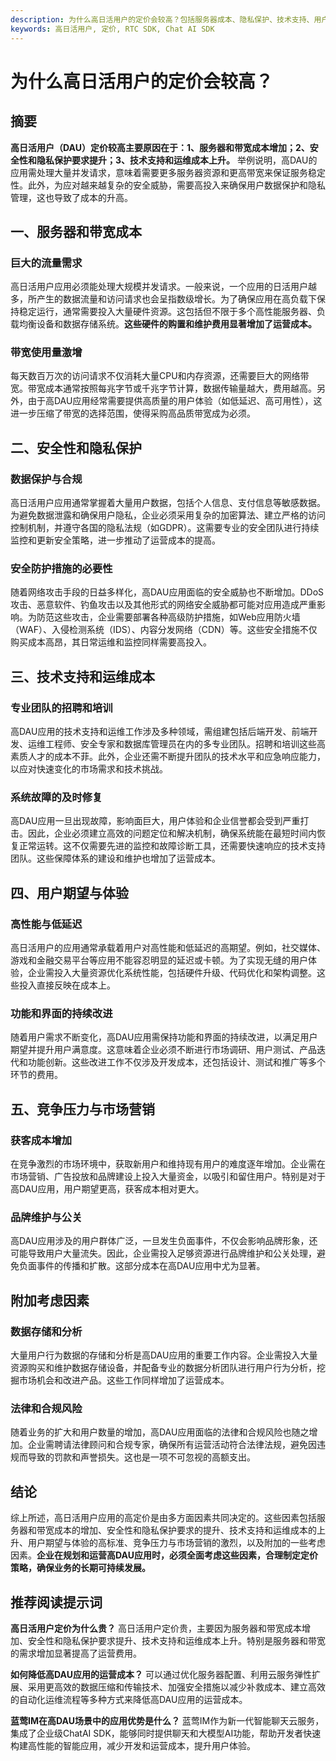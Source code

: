 ```yaml
---
description: 为什么高日活用户的定价会较高？包括服务器成本、隐私保护、技术支持、用户体验和市场竞争等因素。
keywords: 高日活用户, 定价, RTC SDK, Chat AI SDK
---
```

# 为什么高日活用户的定价会较高？

## 摘要

**高日活用户（DAU）定价较高主要原因在于：1、服务器和带宽成本增加；2、安全性和隐私保护要求提升；3、技术支持和运维成本上升。** 举例说明，高DAU的应用需处理大量并发请求，意味着需要更多服务器资源和更高带宽来保证服务稳定性。此外，为应对越来越复杂的安全威胁，需要高投入来确保用户数据保护和隐私管理，这也导致了成本的升高。

## 一、服务器和带宽成本

### 巨大的流量需求

高日活用户应用必须能处理大规模并发请求。一般来说，一个应用的日活用户越多，所产生的数据流量和访问请求也会呈指数级增长。为了确保应用在高负载下保持稳定运行，通常需要投入大量硬件资源。这包括但不限于多个高性能服务器、负载均衡设备和数据存储系统。**这些硬件的购置和维护费用显著增加了运营成本。**

### 带宽使用量激增

每天数百万次的访问请求不仅消耗大量CPU和内存资源，还需要巨大的网络带宽。带宽成本通常按照每兆字节或千兆字节计算，数据传输量越大，费用越高。另外，由于高DAU应用经常需要提供高质量的用户体验（如低延迟、高可用性），这进一步压缩了带宽的选择范围，使得采购高品质带宽成为必须。

## 二、安全性和隐私保护

### 数据保护与合规

高日活用户应用通常掌握着大量用户数据，包括个人信息、支付信息等敏感数据。为避免数据泄露和确保用户隐私，企业必须采用复杂的加密算法、建立严格的访问控制机制，并遵守各国的隐私法规（如GDPR）。这需要专业的安全团队进行持续监控和更新安全策略，进一步推动了运营成本的提高。

### 安全防护措施的必要性

随着网络攻击手段的日益多样化，高DAU应用面临的安全威胁也不断增加。DDoS攻击、恶意软件、钓鱼攻击以及其他形式的网络安全威胁都可能对应用造成严重影响。为防范这些攻击，企业需要部署各种高级防护措施，如Web应用防火墙（WAF）、入侵检测系统（IDS）、内容分发网络（CDN）等。这些安全措施不仅购买成本高昂，其日常运维和监控同样需要高投入。

## 三、技术支持和运维成本

### 专业团队的招聘和培训

高DAU应用的技术支持和运维工作涉及多种领域，需组建包括后端开发、前端开发、运维工程师、安全专家和数据库管理员在内的多专业团队。招聘和培训这些高素质人才的成本不菲。此外，企业还需不断提升团队的技术水平和应急响应能力，以应对快速变化的市场需求和技术挑战。

### 系统故障的及时修复

高DAU应用一旦出现故障，影响面巨大，用户体验和企业信誉都会受到严重打击。因此，企业必须建立高效的问题定位和解决机制，确保系统能在最短时间内恢复正常运转。这不仅需要先进的监控和故障诊断工具，还需要快速响应的技术支持团队。这些保障体系的建设和维护也增加了运营成本。

## 四、用户期望与体验

### 高性能与低延迟

高日活用户的应用通常承载着用户对高性能和低延迟的高期望。例如，社交媒体、游戏和金融交易平台等应用不能容忍明显的延迟或卡顿。为了实现无缝的用户体验，企业需投入大量资源优化系统性能，包括硬件升级、代码优化和架构调整。这些投入直接反映在成本上。

### 功能和界面的持续改进

随着用户需求不断变化，高DAU应用需保持功能和界面的持续改进，以满足用户期望并提升用户满意度。这意味着企业必须不断进行市场调研、用户测试、产品迭代和功能创新。这些改进工作不仅涉及开发成本，还包括设计、测试和推广等多个环节的费用。

## 五、竞争压力与市场营销

### 获客成本增加

在竞争激烈的市场环境中，获取新用户和维持现有用户的难度逐年增加。企业需在市场营销、广告投放和品牌建设上投入大量资金，以吸引和留住用户。特别是对于高DAU应用，用户期望更高，获客成本相对更大。

### 品牌维护与公关

高DAU应用涉及的用户群体广泛，一旦发生负面事件，不仅会影响品牌形象，还可能导致用户大量流失。因此，企业需投入足够资源进行品牌维护和公关处理，避免负面事件的传播和扩散。这部分成本在高DAU应用中尤为显著。

## 附加考虑因素

### 数据存储和分析

大量用户行为数据的存储和分析是高DAU应用的重要工作内容。企业需投入大量资源购买和维护数据存储设备，并配备专业的数据分析团队进行用户行为分析，挖掘市场机会和改进产品。这些工作同样增加了运营成本。

### 法律和合规风险

随着业务的扩大和用户数量的增加，高DAU应用面临的法律和合规风险也随之增加。企业需聘请法律顾问和合规专家，确保所有运营活动符合法律法规，避免因违规而导致的罚款和声誉损失。这也是一项不可忽视的高额支出。

## 结论

综上所述，高日活用户应用的高定价是由多方面因素共同决定的。这些因素包括服务器和带宽成本的增加、安全性和隐私保护要求的提升、技术支持和运维成本的上升、用户期望与体验的高标准、竞争压力与市场营销的激烈，以及附加的一些考虑因素。**企业在规划和运营高DAU应用时，必须全面考虑这些因素，合理制定定价策略，确保业务的长期可持续发展。**

## 推荐阅读提示词

**高日活用户定价为什么贵？**
高日活用户定价贵，主要因为服务器和带宽成本增加、安全性和隐私保护要求提升、技术支持和运维成本上升。特别是服务器和带宽的需求增加显著提高了运营费用。

**如何降低高DAU应用的运营成本？**
可以通过优化服务器配置、利用云服务弹性扩展、采用更高效的数据压缩和传输技术、加强安全措施以减少补救成本、建立高效的自动化运维流程等多种方式来降低高DAU应用的运营成本。

**蓝莺IM在高DAU场景中的应用优势是什么？**
蓝莺IM作为新一代智能聊天云服务，集成了企业级ChatAI SDK，能够同时提供聊天和大模型AI功能，帮助开发者快速构建高性能的智能应用，减少开发和运营成本，提升用户体验。